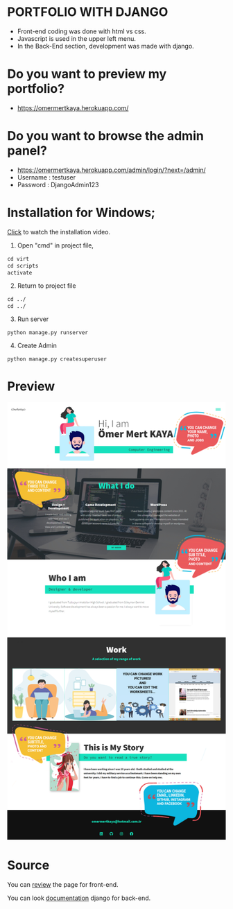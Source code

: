 # PORTFOLIO WITH DJANGO

- Front-end coding was done with html vs css.
- Javascript is used in the upper left menu.
- In the Back-End section, development was made with django.

# Do you want to preview my portfolio?

- https://omermertkaya.herokuapp.com/

# Do you want to browse the admin panel?

- https://omermertkaya.herokuapp.com/admin/login/?next=/admin/
- Username : testuser
- Password : DjangoAdmin123


# Installation for Windows;

[Click](https://www.youtube.com/watch?v=Z8cfV5w9IWE&ab_channel=MeKodum) to watch the installation video.


1) Open "cmd" in project file,

```
cd virt
cd scripts
activate
```

2) Return to project file

```
cd ../
cd ../
```

3) Run server

```
python manage.py runserver
```

4) Create Admin

```
python manage.py createsuperuser
```



# Preview

![Screenshot](screenshot1.png)




# Source


You can [review](https://www.youtube.com/watch?v=_xkSvufmjEs&ab_channel=freeCodeCamp.org) the page for front-end.

You can look [documentation](https://docs.djangoproject.com/en/3.1/) django for back-end.





